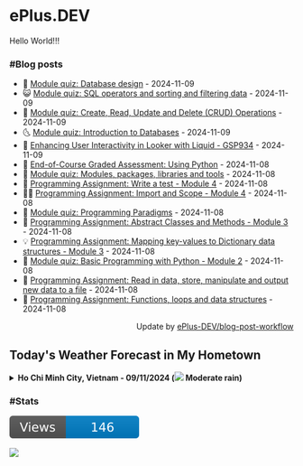 # ePlus.DEV

Hello World!!!

### #Blog posts

- 🧰 [Module quiz: Database design](https://eplus.dev/module-quiz-database-design) - 2024-11-09 
- 😺 [Module quiz: SQL operators and sorting and filtering data](https://eplus.dev/module-quiz-sql-operators-and-sorting-and-filtering-data) - 2024-11-09 
- 🗽 [Module quiz: Create, Read, Update and Delete &lpar;CRUD&rpar; Operations](https://eplus.dev/module-quiz-create-read-update-and-delete-crud-operations) - 2024-11-09 
- 🌜 [Module quiz: Introduction to Databases](https://eplus.dev/module-quiz-introduction-to-databases) - 2024-11-09 
- 📝 [Enhancing User Interactivity in Looker with Liquid - GSP934](https://eplus.dev/enhancing-user-interactivity-in-looker-with-liquid-gsp934) - 2024-11-09 
- 🚀 [End-of-Course Graded Assessment: Using Python](https://eplus.dev/end-of-course-graded-assessment-using-python) - 2024-11-08 
- 💼 [Module quiz: Modules, packages, libraries and tools](https://eplus.dev/module-quiz-modules-packages-libraries-and-tools) - 2024-11-08 
- 🦣 [Programming Assignment: Write a test - Module 4](https://eplus.dev/programming-assignment-write-a-test-module-4) - 2024-11-08 
- 👨‍🏫 [Programming Assignment: Import and Scope - Module 4](https://eplus.dev/programming-assignment-import-and-scope-module-4) - 2024-11-08 
- 🔭 [Module quiz: Programming Paradigms](https://eplus.dev/module-quiz-programming-paradigms) - 2024-11-08 
- 🤡 [Programming Assignment: Abstract Classes and Methods - Module 3](https://eplus.dev/programming-assignment-abstract-classes-and-methods-module-3) - 2024-11-08 
- 💡 [Programming Assignment: Mapping key-values to Dictionary data structures - Module 3](https://eplus.dev/programming-assignment-mapping-key-values-to-dictionary-data-structures-module-3) - 2024-11-08 
- 🦣 [Module quiz: Basic Programming with Python - Module 2](https://eplus.dev/module-quiz-basic-programming-with-python-module-2) - 2024-11-08 
- 💪 [Programming Assignment: Read in data, store, manipulate and output new data to a file](https://eplus.dev/programming-assignment-read-in-data-store-manipulate-and-output-new-data-to-a-file) - 2024-11-08 
- 🤡 [Programming Assignment: Functions, loops and data structures](https://eplus.dev/programming-assignment-functions-loops-and-data-structures) - 2024-11-08 


<div align="right">
    Update by <a target="_blank" href="https://github.com/ePlus-DEV/blog-post-workflow">ePlus-DEV/blog-post-workflow</a>
</div>


## Today's Weather Forecast in My Hometown



<details>
    <summary><b>Ho Chi Minh City, Vietnam - 09/11/2024 (<img src="https://cdn.weatherapi.com/weather/64x64/day/302.png" width="25" /> Moderate rain)</b>
    </summary>

    
<table>
    <tr>
        <th>Hour</th>
        <td>00:00</td><td>01:00</td><td>02:00</td><td>03:00</td><td>04:00</td><td>05:00</td><td>06:00</td><td>07:00</td><td>08:00</td><td>09:00</td><td>10:00</td><td>11:00</td><td>12:00</td><td>13:00</td><td>14:00</td><td>15:00</td><td>16:00</td><td>17:00</td><td>18:00</td><td>19:00</td><td>20:00</td><td>21:00</td><td>22:00</td><td>23:00</td>
    </tr>
    <tr>
        <th>Weather</th>
        <td><img src="https://cdn.weatherapi.com/weather/64x64/night/119.png"></img></td><td><img src="https://cdn.weatherapi.com/weather/64x64/night/119.png"></img></td><td><img src="https://cdn.weatherapi.com/weather/64x64/night/119.png"></img></td><td><img src="https://cdn.weatherapi.com/weather/64x64/night/116.png"></img></td><td><img src="https://cdn.weatherapi.com/weather/64x64/night/116.png"></img></td><td><img src="https://cdn.weatherapi.com/weather/64x64/night/116.png"></img></td><td><img src="https://cdn.weatherapi.com/weather/64x64/day/116.png"></img></td><td><img src="https://cdn.weatherapi.com/weather/64x64/day/116.png"></img></td><td><img src="https://cdn.weatherapi.com/weather/64x64/day/116.png"></img></td><td><img src="https://cdn.weatherapi.com/weather/64x64/day/113.png"></img></td><td><img src="https://cdn.weatherapi.com/weather/64x64/day/113.png"></img></td><td><img src="https://cdn.weatherapi.com/weather/64x64/day/116.png"></img></td><td><img src="https://cdn.weatherapi.com/weather/64x64/day/116.png"></img></td><td><img src="https://cdn.weatherapi.com/weather/64x64/day/176.png"></img></td><td><img src="https://cdn.weatherapi.com/weather/64x64/day/296.png"></img></td><td><img src="https://cdn.weatherapi.com/weather/64x64/day/353.png"></img></td><td><img src="https://cdn.weatherapi.com/weather/64x64/day/353.png"></img></td><td><img src="https://cdn.weatherapi.com/weather/64x64/day/176.png"></img></td><td><img src="https://cdn.weatherapi.com/weather/64x64/night/176.png"></img></td><td><img src="https://cdn.weatherapi.com/weather/64x64/night/116.png"></img></td><td><img src="https://cdn.weatherapi.com/weather/64x64/night/176.png"></img></td><td><img src="https://cdn.weatherapi.com/weather/64x64/night/116.png"></img></td><td><img src="https://cdn.weatherapi.com/weather/64x64/night/116.png"></img></td><td><img src="https://cdn.weatherapi.com/weather/64x64/night/116.png"></img></td>
    </tr>
    <tr>
        <th>Condition</th>
        <td width="200px">Cloudy </td><td width="200px">Cloudy </td><td width="200px">Cloudy </td><td width="200px">Partly Cloudy </td><td width="200px">Partly Cloudy </td><td width="200px">Partly Cloudy </td><td width="200px">Partly Cloudy </td><td width="200px">Partly Cloudy </td><td width="200px">Partly Cloudy </td><td width="200px">Sunny</td><td width="200px">Sunny</td><td width="200px">Partly Cloudy </td><td width="200px">Partly Cloudy </td><td width="200px">Patchy rain nearby</td><td width="200px">Light rain</td><td width="200px">Light rain shower</td><td width="200px">Light rain shower</td><td width="200px">Patchy rain nearby</td><td width="200px">Patchy rain nearby</td><td width="200px">Partly cloudy</td><td width="200px">Patchy rain nearby</td><td width="200px">Partly Cloudy </td><td width="200px">Partly Cloudy </td><td width="200px">Partly Cloudy </td>
    </tr>
    <tr>
        <th>Temperature</th>
        <td>24.5 °C</td><td>24.5 °C</td><td>24.4 °C</td><td>24.3 °C</td><td>24.1 °C</td><td>24.1 °C</td><td>23.9 °C</td><td>24.9 °C</td><td>26.5 °C</td><td>28.3 °C</td><td>30.2 °C</td><td>31.4 °C</td><td>32.4 °C</td><td>32.8 °C</td><td>31.6 °C</td><td>29.5 °C</td><td>28.3 °C</td><td>27.3 °C</td><td>25.7 °C</td><td>25.2 °C</td><td>25.1 °C</td><td>24.9 °C</td><td>24.7 °C</td><td>24.5 °C</td>
    </tr>
    <tr>
        <th>Wind</th>
        <td>5.8 kph</td><td>4.7 kph</td><td>3.6 kph</td><td>4.3 kph</td><td>5 kph</td><td>2.2 kph</td><td>1.4 kph</td><td>2.9 kph</td><td>3.6 kph</td><td>4 kph</td><td>0.7 kph</td><td>0.7 kph</td><td>0.7 kph</td><td>2.5 kph</td><td>2.2 kph</td><td>7.6 kph</td><td>8.3 kph</td><td>8.6 kph</td><td>10.8 kph</td><td>8.6 kph</td><td>6.8 kph</td><td>6.1 kph</td><td>5.4 kph</td><td>5.4 kph</td>
    </tr>
</table>


<div align="right">
    Updated at: 2024-11-09T12:27:49Z - by <a target="_blank"
        href="https://github.com/ePlus-DEV/weather-forecast">ePlus-DEV/weather-forecast</a>
</div>
</details>


### #Stats

[![Image of counter](https://github.com/ePlus-DEV/view-counter/blob/main/svg/685088620/badge.svg)](https://github.com/ePlus-DEV/view-counter/blob/main/readme/685088620/week.md)

![](https://komarev.com/ghpvc/?username=ePlus-DEV&style=for-the-badge)
